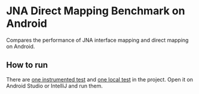 # JNA Direct Mapping Benchmark on Android

Compares the performance of JNA interface mapping and direct mapping on Android.

## How to run

There are [one instrumented test](src/androidTest/kotlin/BenchmarkTest.kt) and [one local test](src/test/kotlin/BenchmarkTest.kt) in the project. Open it on Android Studio or IntelliJ and run them.
